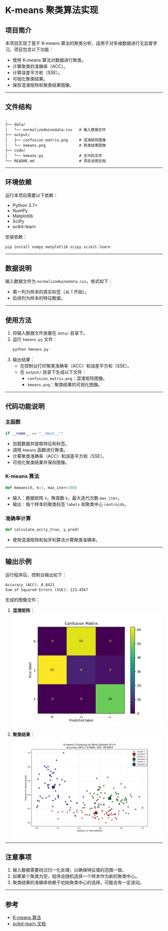 # K-means 聚类算法实现

## 项目简介
本项目实现了基于 K-means 算法的聚类分析，适用于对多维数据进行无监督学习。项目包含以下功能：
- 使用 K-means 算法对数据进行聚类。
- 计算聚类的准确率（ACC）。
- 计算误差平方和（SSE）。
- 可视化聚类结果。
- 保存混淆矩阵和聚类结果图像。

---

## 文件结构
```
.
├── data/
│   └── normalizedwinedata.csv   # 输入数据文件
├── output/
│   ├── confusion_matrix.png     # 混淆矩阵图像
│   └── kmeans.png               # 聚类结果图像
├── code/
│   └── kmeans.py                # 主代码文件
└── README.md                    # 项目说明文档
```

---

## 环境依赖
运行本项目需要以下依赖：
- Python 3.7+
- NumPy
- Matplotlib
- SciPy
- scikit-learn

安装依赖：
```bash
pip install numpy matplotlib scipy scikit-learn
```

---

## 数据说明
输入数据文件为 `normalizedwinedata.csv`，格式如下：
- 第一列为样本的真实标签（从 1 开始）。
- 后续列为样本的特征数据。

---

## 使用方法
1. 将输入数据文件放置在 `data/` 目录下。
2. 运行 `kmeans.py` 文件：
   ```bash
   python kmeans.py
   ```
3. 输出结果：
   - 在控制台打印聚类准确率（ACC）和误差平方和（SSE）。
   - 在 `output/` 目录下生成以下文件：
     - `confusion_matrix.png`：混淆矩阵图像。
     - `kmeans.png`：聚类结果的可视化图像。

---

## 代码功能说明
### 主函数
```python
if __name__ == "__main__":
```
- 加载数据并提取特征和标签。
- 调用 `kmeans` 函数进行聚类。
- 计算聚类准确率（ACC）和误差平方和（SSE）。
- 可视化聚类结果并保存图像。

### K-means 算法
```python
def kmeans(X, k=3, max_iter=100)
```
- 输入：数据矩阵 `X`，聚类数 `k`，最大迭代次数 `max_iter`。
- 输出：每个样本的聚类标签 `labels` 和聚类中心 `centroids`。

### 准确率计算
```python
def calculate_acc(y_true, y_pred)
```
- 使用混淆矩阵和匈牙利算法计算聚类准确率。

---

## 输出示例
运行程序后，控制台输出如下：
```
Accuracy (ACC): 0.8421
Sum of Squared Errors (SSE): 123.4567
```

生成的图像文件：
1. **混淆矩阵**：
   ![Confusion Matrix](output/confusion_matrix.png)

2. **聚类结果**：
   ![K-means Clustering](output/kmeans.png)

---

## 注意事项
1. 输入数据需要经过归一化处理，以确保特征值的范围一致。
2. 如果某个聚类为空，程序会随机选择一个样本作为新的聚类中心。
3. 聚类结果的准确率依赖于初始聚类中心的选择，可能会有一定波动。

---

## 参考
- [K-means 算法](https://en.wikipedia.org/wiki/K-means_clustering)
- [scikit-learn 文档](https://scikit-learn.org/stable/)
